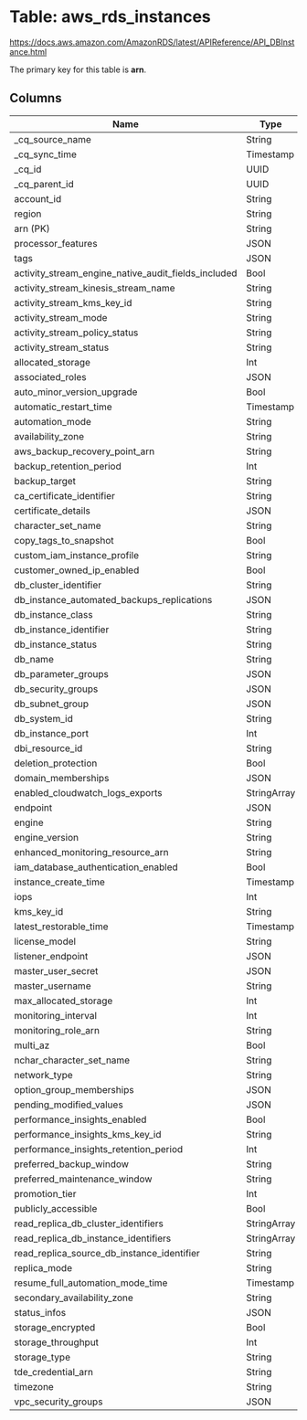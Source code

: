 # Table: aws_rds_instances

https://docs.aws.amazon.com/AmazonRDS/latest/APIReference/API_DBInstance.html

The primary key for this table is **arn**.

## Columns

| Name          | Type          |
| ------------- | ------------- |
|_cq_source_name|String|
|_cq_sync_time|Timestamp|
|_cq_id|UUID|
|_cq_parent_id|UUID|
|account_id|String|
|region|String|
|arn (PK)|String|
|processor_features|JSON|
|tags|JSON|
|activity_stream_engine_native_audit_fields_included|Bool|
|activity_stream_kinesis_stream_name|String|
|activity_stream_kms_key_id|String|
|activity_stream_mode|String|
|activity_stream_policy_status|String|
|activity_stream_status|String|
|allocated_storage|Int|
|associated_roles|JSON|
|auto_minor_version_upgrade|Bool|
|automatic_restart_time|Timestamp|
|automation_mode|String|
|availability_zone|String|
|aws_backup_recovery_point_arn|String|
|backup_retention_period|Int|
|backup_target|String|
|ca_certificate_identifier|String|
|certificate_details|JSON|
|character_set_name|String|
|copy_tags_to_snapshot|Bool|
|custom_iam_instance_profile|String|
|customer_owned_ip_enabled|Bool|
|db_cluster_identifier|String|
|db_instance_automated_backups_replications|JSON|
|db_instance_class|String|
|db_instance_identifier|String|
|db_instance_status|String|
|db_name|String|
|db_parameter_groups|JSON|
|db_security_groups|JSON|
|db_subnet_group|JSON|
|db_system_id|String|
|db_instance_port|Int|
|dbi_resource_id|String|
|deletion_protection|Bool|
|domain_memberships|JSON|
|enabled_cloudwatch_logs_exports|StringArray|
|endpoint|JSON|
|engine|String|
|engine_version|String|
|enhanced_monitoring_resource_arn|String|
|iam_database_authentication_enabled|Bool|
|instance_create_time|Timestamp|
|iops|Int|
|kms_key_id|String|
|latest_restorable_time|Timestamp|
|license_model|String|
|listener_endpoint|JSON|
|master_user_secret|JSON|
|master_username|String|
|max_allocated_storage|Int|
|monitoring_interval|Int|
|monitoring_role_arn|String|
|multi_az|Bool|
|nchar_character_set_name|String|
|network_type|String|
|option_group_memberships|JSON|
|pending_modified_values|JSON|
|performance_insights_enabled|Bool|
|performance_insights_kms_key_id|String|
|performance_insights_retention_period|Int|
|preferred_backup_window|String|
|preferred_maintenance_window|String|
|promotion_tier|Int|
|publicly_accessible|Bool|
|read_replica_db_cluster_identifiers|StringArray|
|read_replica_db_instance_identifiers|StringArray|
|read_replica_source_db_instance_identifier|String|
|replica_mode|String|
|resume_full_automation_mode_time|Timestamp|
|secondary_availability_zone|String|
|status_infos|JSON|
|storage_encrypted|Bool|
|storage_throughput|Int|
|storage_type|String|
|tde_credential_arn|String|
|timezone|String|
|vpc_security_groups|JSON|